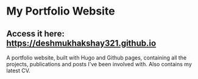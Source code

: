 # My Portfolio Website

## Access it here: https://deshmukhakshay321.github.io

A portfolio website, built with Hugo and Github pages, containing all the projects, publications and posts I've been involved with. Also contains my latest CV.

